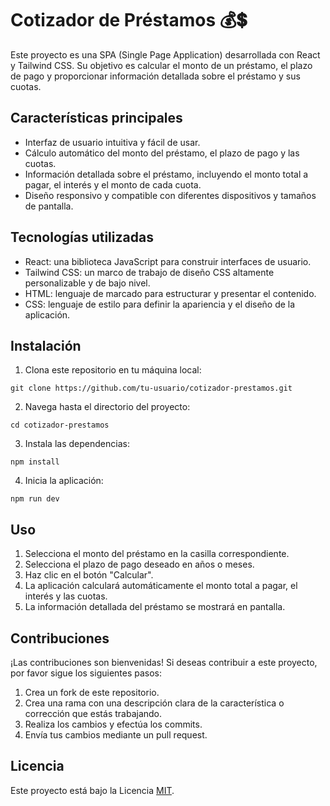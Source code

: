 # Cotizador de Préstamos 💰💲

Este proyecto es una SPA (Single Page Application) desarrollada con React y Tailwind CSS. Su objetivo es calcular el monto de un préstamo, el plazo de pago y proporcionar información detallada sobre el préstamo y sus cuotas.

## Características principales

- Interfaz de usuario intuitiva y fácil de usar.
- Cálculo automático del monto del préstamo, el plazo de pago y las cuotas.
- Información detallada sobre el préstamo, incluyendo el monto total a pagar, el interés y el monto de cada cuota.
- Diseño responsivo y compatible con diferentes dispositivos y tamaños de pantalla.

## Tecnologías utilizadas

- React: una biblioteca JavaScript para construir interfaces de usuario.
- Tailwind CSS: un marco de trabajo de diseño CSS altamente personalizable y de bajo nivel.
- HTML: lenguaje de marcado para estructurar y presentar el contenido.
- CSS: lenguaje de estilo para definir la apariencia y el diseño de la aplicación.

## Instalación

1. Clona este repositorio en tu máquina local:

```shell
git clone https://github.com/tu-usuario/cotizador-prestamos.git
```

2. Navega hasta el directorio del proyecto:

```shell
cd cotizador-prestamos
```

3. Instala las dependencias:

```shell
npm install
```

4. Inicia la aplicación:

```shell
npm run dev
```

## Uso
1. Selecciona el monto del préstamo en la casilla correspondiente.
2. Selecciona el plazo de pago deseado en años o meses.
3. Haz clic en el botón "Calcular".
4. La aplicación calculará automáticamente el monto total a pagar, el interés y las cuotas.
5. La información detallada del préstamo se mostrará en pantalla.

## Contribuciones

¡Las contribuciones son bienvenidas! Si deseas contribuir a este proyecto, por favor sigue los siguientes pasos:

1. Crea un fork de este repositorio.
2. Crea una rama con una descripción clara de la característica o corrección que estás trabajando.
3. Realiza los cambios y efectúa los commits.
4. Envía tus cambios mediante un pull request.

## Licencia
Este proyecto está bajo la Licencia [MIT](LICENSE).
